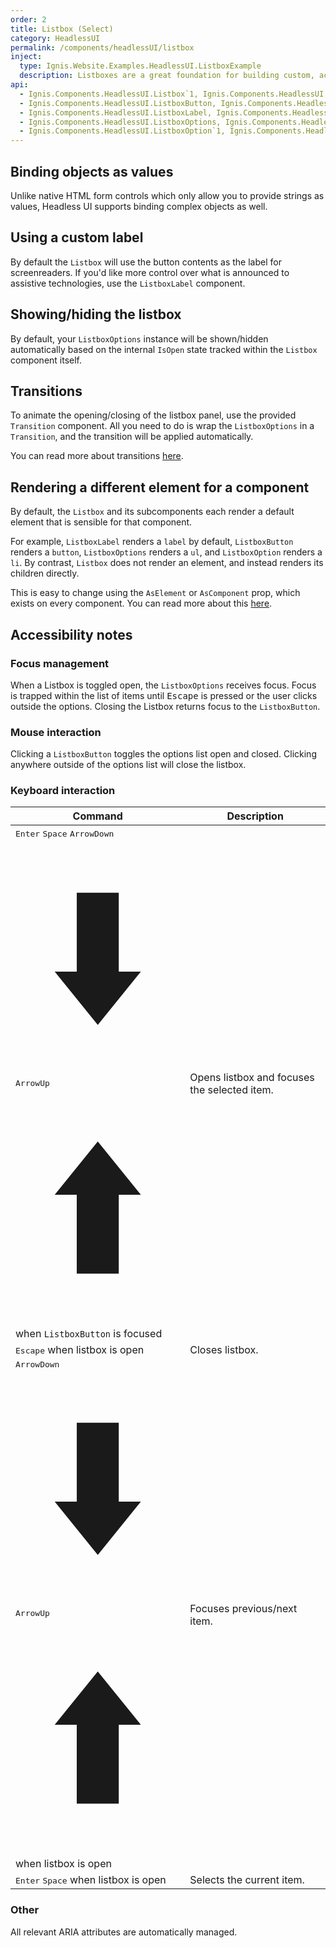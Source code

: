 ```yaml
---
order: 2
title: Listbox (Select)
category: HeadlessUI
permalink: /components/headlessUI/listbox
inject:
  type: Ignis.Website.Examples.HeadlessUI.ListboxExample
  description: Listboxes are a great foundation for building custom, accessible select menus for your app, complete with robust support for keyboard navigation.
api:
  - Ignis.Components.HeadlessUI.Listbox`1, Ignis.Components.HeadlessUI
  - Ignis.Components.HeadlessUI.ListboxButton, Ignis.Components.HeadlessUI
  - Ignis.Components.HeadlessUI.ListboxLabel, Ignis.Components.HeadlessUI
  - Ignis.Components.HeadlessUI.ListboxOptions, Ignis.Components.HeadlessUI
  - Ignis.Components.HeadlessUI.ListboxOption`1, Ignis.Components.HeadlessUI
---
```


## Binding objects as values

Unlike native HTML form controls which only allow you to provide strings as values, Headless UI supports binding complex
objects as well.

## Using a custom label

By default the `Listbox` will use the button contents as the label for screenreaders. If you'd like more control over
what is announced to assistive technologies, use the `ListboxLabel` component.

## Showing/hiding the listbox

By default, your `ListboxOptions` instance will be shown/hidden automatically based on the internal `IsOpen` state
tracked within the `Listbox` component itself.

## Transitions

To animate the opening/closing of the listbox panel, use the provided `Transition` component. All you need to do is wrap
the `ListboxOptions` in a `Transition`, and the transition will be applied automatically.

You can read more about transitions [here](/components/headlessUI/transition).

## Rendering a different element for a component

By default, the `Listbox` and its subcomponents each render a default element that is sensible for that component.

For example, `ListboxLabel` renders a `label` by default, `ListboxButton` renders a `button`, `ListboxOptions` renders
a `ul`, and `ListboxOption` renders a `li`. By contrast, `Listbox` does not render an element, and instead renders its
children directly.

This is easy to change using the `AsElement` or `AsComponent` prop, which exists on every component.
You can read more about this [here](/components/dynamic).

## Accessibility notes

### Focus management

When a Listbox is toggled open, the `ListboxOptions` receives focus. Focus is trapped within the list of items until
<kbd>Escape</kbd> is pressed or the user clicks outside the options. Closing the Listbox returns focus to
the `ListboxButton`.

### Mouse interaction

Clicking a `ListboxButton` toggles the options list open and closed. Clicking anywhere outside of the options list will
close the listbox.

### Keyboard interaction

| Command                                                                                                                                                                                                                                                                                                                                                                                                                                                                                                                                                                                               | Description                                  |
|-------------------------------------------------------------------------------------------------------------------------------------------------------------------------------------------------------------------------------------------------------------------------------------------------------------------------------------------------------------------------------------------------------------------------------------------------------------------------------------------------------------------------------------------------------------------------------------------------------|----------------------------------------------|
| <kbd>Enter</kbd> <kbd>Space</kbd> <kbd><span class="sr-only">ArrowDown</span><svg viewBox="0 0 11 16" fill="currentColor" xmlns="http://www.w3.org/2000/svg" aria-hidden="true" class="h-4 text-white"><path d="M4.095 3.578h2.808v5.28H8.38L5.5 12.422 2.62 8.858h1.476v-5.28z"></path></svg></kbd> <kbd><span class="sr-only">ArrowUp</span><svg viewBox="0 0 11 16" fill="currentColor" xmlns="http://www.w3.org/2000/svg" aria-hidden="true" class="h-4 text-white"><path d="M6.903 12.422H4.095v-5.28H2.62L5.5 3.578l2.88 3.564H6.903v5.28z"></path></svg></kbd> when `ListboxButton` is focused | Opens listbox and focuses the selected item. |
| <kbd>Escape</kbd> when listbox is open                                                                                                                                                                                                                                                                                                                                                                                                                                                                                                                                                                | Closes listbox.                              |
| <kbd><span class="sr-only">ArrowDown</span><svg viewBox="0 0 11 16" fill="currentColor" xmlns="http://www.w3.org/2000/svg" aria-hidden="true" class="h-4 text-white"><path d="M4.095 3.578h2.808v5.28H8.38L5.5 12.422 2.62 8.858h1.476v-5.28z"></path></svg></kbd> <kbd><span class="sr-only">ArrowUp</span><svg viewBox="0 0 11 16" fill="currentColor" xmlns="http://www.w3.org/2000/svg" aria-hidden="true" class="h-4 text-white"><path d="M6.903 12.422H4.095v-5.28H2.62L5.5 3.578l2.88 3.564H6.903v5.28z"></path></svg></kbd> when listbox is open                                              | Focuses previous/next item.                  |
| <kbd>Enter</kbd> <kbd>Space</kbd> when listbox is open                                                                                                                                                                                                                                                                                                                                                                                                                                                                                                                                                | Selects the current item.                    |

### Other

All relevant ARIA attributes are automatically managed.
